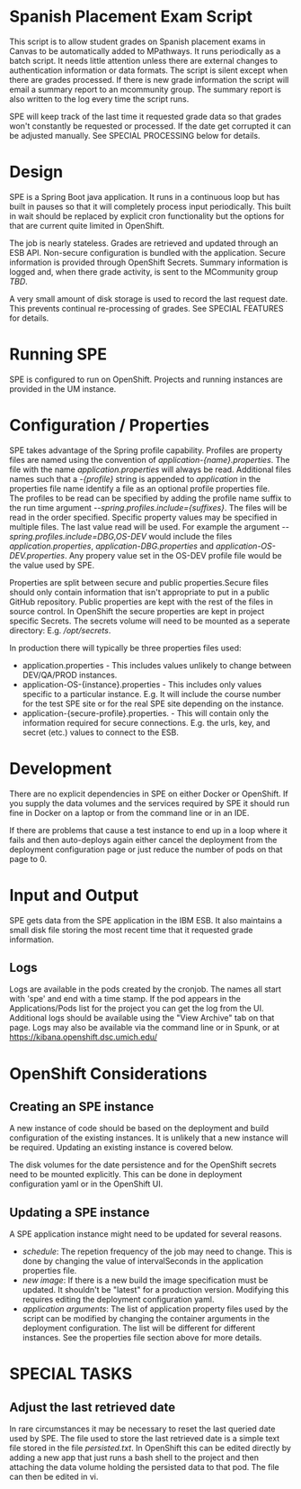 # Spanish Placement Exam Script

This script is to allow student grades on Spanish placement exams in
Canvas to be automatically added to MPathways.  It runs
periodically as a batch script.  It needs little attention unless
there are external changes to authentication information or data
formats.  The script is silent except when there are grades processed.
If there is new grade information the script will email a 
summary report to an mcommunity group.  The summary report is also
written to the log every time the script runs.

SPE will keep track of the last time it requested grade data so that
grades won't constantly be requested or processed.  If the date get
corrupted it can be adjusted manually.  See SPECIAL PROCESSING below
for details.

# Design
SPE is a Spring Boot java application. It runs in a continuous loop  but has 
built in pauses so that it will completely process input periodically. This 
built in wait should be replaced by explicit cron functionality but the 
options for that
are current quite limited in OpenShift.

The job is nearly stateless.  Grades are retrieved and updated
through an ESB API.  Non-secure configuration is bundled with the
application. Secure information is provided through OpenShift
Secrets.  Summary information is logged and, when there grade
activity, is sent to the MCommunity group *TBD*.

A very small amount of disk storage is used to record the last request
date.  This prevents continual re-processing of grades. 
See SPECIAL FEATURES for details.
 

# Running SPE

SPE is configured to run on OpenShift.  Projects and running instances
are provided in the UM instance.

# Configuration / Properties

SPE takes advantage of the Spring profile capability. Profiles are property files are named 
using the convention of *application-\{name\}.properties*.
The file with the name *application.properties* will always be read.  Additional 
files names such that a *-{profile}* string is appended  to *application* in the properties file name
identify a file as an optional profile properties file.  
The profiles to be read  can be specified by adding the profile name
suffix to the run time 
argument *--spring.profiles.include={suffixes}*.  The files will be read in the 
order specified.  Specific property values may be specified in multiple files.  The last value
read will be used. For example the argument *--spring.profiles.include=DBG,OS-DEV* would
include the files *application.properties*, *application-DBG.properties* 
and *application-OS-DEV.properties*.  Any propery value set in the OS-DEV
profile file would be the value used by SPE.

Properties are split between secure and public properties.Secure files should
only contain information that isn't appropriate to put in a public GitHub
repository. Public properties are kept with the rest of the files in 
source control.   In OpenShift 
the secure properties are kept in project specific Secrets.  The secrets volume 
will need to be mounted as a seperate directory:  E.g. */opt/secrets*. 

In production there will typically be three properties files used:

 * application.properties - This includes values unlikely to change between DEV/QA/PROD instances.
 * application-OS-{instance}.properties - This includes only values specific to a 
 particular instance.  E.g. It will include the course number for the test SPE site 
 or for the real SPE site depending on the instance.
 * application-{secure-profile}.properties. - This will contain only the 
 information required for secure connections.  E.g. the urls, key, and secret (etc.)
 values to connect to the ESB. 

# Development

There are no explicit dependencies in SPE on either Docker or
OpenShift.  If you supply the data volumes and the services required
by SPE it should run fine in Docker on a laptop or from the command
line or in an IDE.

If there are problems that cause a test instance to end up in a loop
where it fails and then auto-deploys again either cancel the
deployment from the deployment configuration page or just reduce the
number of pods on that page to 0.

# Input and Output
SPE gets data from the SPE application in the IBM ESB.  It also
maintains a small disk file storing the most recent time that it requested
grade information.

## Logs

Logs are available in the pods created by the cronjob.  The
names all start with 'spe' and end with a time stamp. If the pod
appears in the Applications/Pods list for the project you can get the
log from the UI. Additional logs should be available using the "View
Archive" tab on that page.  Logs may also be available via the command
line or in Spunk, or at
https://kibana.openshift.dsc.umich.edu/

# OpenShift Considerations

## Creating an SPE instance
A new instance of code should be based on the deployment and build
configuration of the existing instances.  It is unlikely that a new
instance will be required.  Updating an existing instance is covered
below.

The disk volumes for the date persistence and for the OpenShift
secrets need to be mounted explicitly.  This can be done in deployment
configuration yaml or in the OpenShift UI.

## Updating a SPE instance

A SPE application instance might need to be updated for several reasons.

- *schedule*: The repetion frequency of the job may need to change.
  This is done by changing the value of intervalSeconds in the
  application properties file.
- *new image*: If there is a new build the image specification must be
updated. It shouldn't be "latest" for a production version.  Modifying
this requires editing the deployment configuration yaml.
- *application arguments*:  The list of application property files used by the script can
be modified by changing the container arguments in the deployment
configuration. The list will be different for different instances.
See the properties file section above for more details.

# SPECIAL TASKS

## Adjust the last retrieved date

In rare circumstances it may be necessary to reset the last queried
date used by SPE.  The file used to store the last retrieved date is a
simple text file stored in the file *persisted.txt*.  In OpenShift
this can be edited directly by adding a new app that just runs a bash
shell to the project and then attaching the data volume holding the
persisted data to that pod. The file can then be edited in vi.
 
